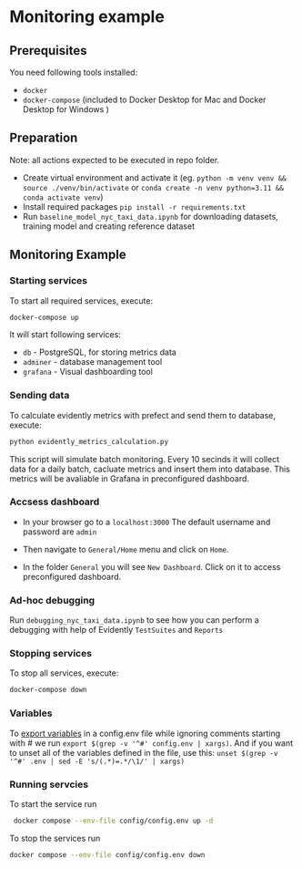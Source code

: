 
# Monitoring example

## Prerequisites

You need following tools installed:

- `docker`
- `docker-compose` (included to Docker Desktop for Mac and Docker Desktop for Windows )

## Preparation

Note: all actions expected to be executed in repo folder.

- Create virtual environment and activate it (eg. `python -m venv venv && source ./venv/bin/activate` or `conda create -n venv python=3.11 && conda activate venv`)
- Install required packages `pip install -r requirements.txt`
- Run `baseline_model_nyc_taxi_data.ipynb` for downloading datasets, training model and creating reference dataset

## Monitoring Example

### Starting services

To start all required services, execute:

```bash
docker-compose up
```

It will start following services:

- `db` - PostgreSQL, for storing metrics data
- `adminer` - database management tool
- `grafana` - Visual dashboarding tool

### Sending data

To calculate evidently metrics with prefect and send them to database, execute:

```bash
python evidently_metrics_calculation.py
```

This script will simulate batch monitoring. Every 10 secinds it will collect data for a daily batch, cacluate metrics and insert them into database. This metrics will be avaliable in Grafana in preconfigured dashboard.

### Accsess dashboard

- In your browser go to a `localhost:3000`
The default username and password are `admin`

- Then navigate to `General/Home` menu and click on `Home`.

- In the folder `General` you will see `New Dashboard`. Click on it to access preconfigured dashboard.

### Ad-hoc debugging

Run `debugging_nyc_taxi_data.ipynb` to see how you can perform a debugging with help of Evidently `TestSuites` and `Reports`

### Stopping services

To stop all services, execute:

```bash
docker-compose down
```


### Variables

To [export variables](https://stackoverflow.com/questions/19331497/set-environment-variables-from-file-of-key-value-pairs) in a config.env file while ignoring comments starting with # we run `export $(grep -v '^#' config.env | xargs)`. And if you want to unset all of the variables defined in the file, use this: `unset $(grep -v '^#' .env | sed -E 's/(.*)=.*/\1/' | xargs)`

### Running servcies

To start the service run

```sh
 docker compose --env-file config/config.env up -d
```

To stop the services run

```sh
docker compose --env-file config/config.env down
```
